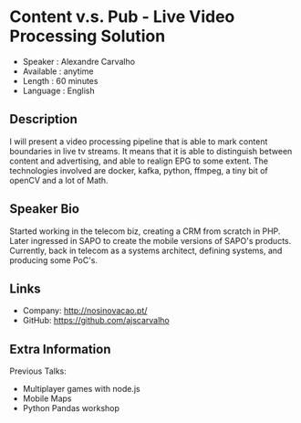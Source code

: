 
Content v.s. Pub - Live Video Processing Solution
=========================

* Speaker   : Alexandre Carvalho
* Available : anytime
* Length    : 60 minutes
* Language  : English

Description
-----------

I will present a video processing pipeline that is able to mark content boundaries in live tv streams. It means that it is able to distinguish between content and advertising, and able to realign EPG to some extent.
The technologies involved are docker, kafka, python, ffmpeg, a tiny bit of openCV and a lot of Math.

Speaker Bio
-----------

Started working in the telecom biz, creating a CRM from scratch in PHP.
Later ingressed in SAPO to create the mobile versions of SAPO's products.
Currently, back in telecom as a systems architect, defining systems, and producing some PoC's.


Links
-----

* Company: http://nosinovacao.pt/
* GitHub: https://github.com/ajscarvalho

Extra Information
-----------------

Previous Talks: 
* Multiplayer games with node.js
* Mobile Maps
* Python Pandas workshop


